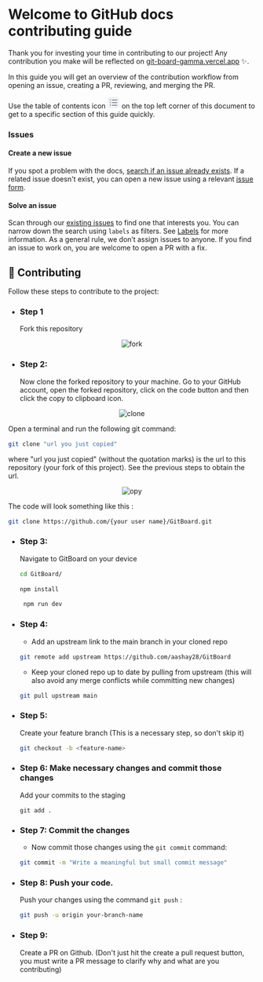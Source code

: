 # Welcome to GitHub docs contributing guide

Thank you for investing your time in contributing to our project! 
Any contribution you make will be reflected on [git-board-gamma.vercel.app](https://git-board-gamma.vercel.app) :sparkles:.

In this guide you will get an overview of the contribution workflow from opening an issue, creating a PR, reviewing, and merging the PR.

Use the table of contents icon <img src="https://github.com/github/docs/blob/main/contributing/images/table-of-contents.png" width="25" height="25" /> on the top left corner of this document to get to a specific section of this guide quickly.


### Issues

#### Create a new issue

If you spot a problem with the docs, [search if an issue already exists](https://docs.github.com/en/github/searching-for-information-on-github/searching-on-github/searching-issues-and-pull-requests#search-by-the-title-body-or-comments). If a related issue doesn't exist, you can open a new issue using a relevant [issue form](https://github.com/github/docs/issues/new/choose).

#### Solve an issue

Scan through our [existing issues](https://github.com/github/docs/issues) to find one that interests you. You can narrow down the search using `labels` as filters. See [Labels](/contributing/how-to-use-labels.md) for more information. As a general rule, we don’t assign issues to anyone. If you find an issue to work on, you are welcome to open a PR with a fix.

## <span id="contributing">🤝 Contributing</span>

Follow these steps to contribute to the project:

- ### Step 1

  Fork this repository
<p align="center">
  <img src="https://github.com/aashay28/GitBoard/assets/108337259/512ffce8-85f6-4873-9437-4a77bd8dbc7a" alt="fork" />
</p>

- ### Step 2:

  Now clone the forked repository to your machine. Go to your GitHub account, open the forked repository, click on the code button and then click the copy to clipboard icon.

<p align="center">
  <img src="https://github.com/aashay28/GitBoard/assets/108337259/aa3f2ad9-a90f-4363-ab50-e2afe0ef632d" alt="clone">
</p>

Open a terminal and run the following git command:

```bash
git clone "url you just copied"
```

where "url you just copied" (without the quotation marks) is the url to this repository (your fork of this project). See the previous steps to obtain the url.

<p align="center">
  <img src="https://github.com/aashay28/GitBoard/assets/108337259/2902da0f-fe07-42fe-a63c-a26f55d68b6f" alt="opy">
</p>

The code will look something like this :

```bash
git clone https://github.com/{your user name}/GitBoard.git
```

- ### Step 3:

  Navigate to GitBoard on your device

  ```bash
  cd GitBoard/
  ```
   ```bash
  npm install
  ```
   ```bash
    npm run dev
    ```
  
- ### Step 4:

  - Add an upstream link to the main branch in your cloned repo

  ```bash
  git remote add upstream https://github.com/aashay28/GitBoard
  ```

  - Keep your cloned repo up to date by pulling from upstream (this will also avoid any merge conflicts while committing new changes)

  ```bash
  git pull upstream main
  ```

- ### Step 5:

  Create your feature branch (This is a necessary step, so don't skip it)

  ```bash
  git checkout -b <feature-name>
  ```

- ### Step 6: Make necessary changes and commit those changes

  Add your commits to the staging

  ```
  git add .
  ```

- ### Step 7: Commit the changes

  - Now commit those changes using the `git commit` command:

  ```bash
  git commit -m "Write a meaningful but small commit message"
  ```

- ### Step 8: Push your code.

  Push your changes using the command `git push` :

  ```bash
  git push -u origin your-branch-name
  ```

- ### Step 9:

  Create a PR on Github. (Don't just hit the create a pull request button, you must write a PR message to clarify why and what are you contributing)










